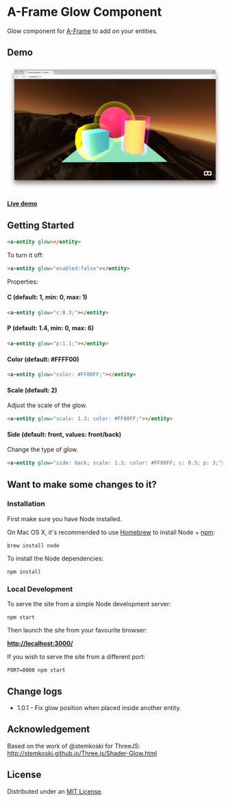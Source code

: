 # A-Frame Glow Component

Glow component for [A-Frame](https://aframe.io) to add on your entities.

## Demo

![Alt text](static/screenshot.png)

#### [Live demo](https://etiennepinchon.github.io/aframe-glow/)

## Getting Started

```html
<a-entity glow></entity>
```

To turn it off:

```html
<a-entity glow="enabled:false"></entity>
```

Properties:

#### C (default: 1, min: 0, max: 1)

```html
<a-entity glow="c:0.3;"></entity>
```

#### P (default: 1.4, min: 0, max: 6)

```html
<a-entity glow="p:1.1;"></entity>
```

#### Color (default: #FFFF00)

```html
<a-entity glow="color: #FF00FF;"></entity>
```

#### Scale (default: 2)

Adjust the scale of the glow.

```html
<a-entity glow="scale: 1.3; color: #FF00FF;"></entity>
```

#### Side (default: front, values: front/back)

Change the type of glow.

```html
<a-entity glow="side: back; scale: 1.3; color: #FF00FF; c: 0.3; p: 3;"></entity>
```


## Want to make some changes to it?

### Installation

First make sure you have Node installed.

On Mac OS X, it's recommended to use [Homebrew](http://brew.sh/) to install Node + [npm](https://www.npmjs.com):

    brew install node

To install the Node dependencies:

    npm install


### Local Development

To serve the site from a simple Node development server:

    npm start

Then launch the site from your favourite browser:

[__http://localhost:3000/__](http://localhost:3000/)

If you wish to serve the site from a different port:

    PORT=8000 npm start


## Change logs

* 1.0.1 - Fix glow position when placed inside another entity.


## Acknowledgement

Based on the work of @stemkoski for ThreeJS:
http://stemkoski.github.io/Three.js/Shader-Glow.html

## License

Distributed under an [MIT License](LICENSE).
